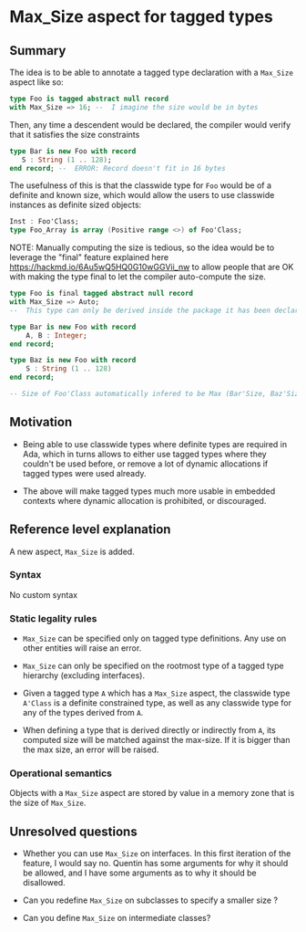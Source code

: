 # Max_Size aspect for tagged types

## Summary

The idea is to be able to annotate a tagged type declaration with a `Max_Size`
aspect like so:

```ada
type Foo is tagged abstract null record 
with Max_Size => 16; --  I imagine the size would be in bytes
```

Then, any time a descendent would be declared, the compiler would verify that
it satisfies the size constraints

```ada
type Bar is new Foo with record
   S : String (1 .. 128);
end record; --  ERROR: Record doesn't fit in 16 bytes
```

The usefulness of this is that the classwide type for `Foo` would be of a
definite and known size, which would allow the users to use classwide instances
as definite sized objects:

```ada
Inst : Foo'Class;
type Foo_Array is array (Positive range <>) of Foo'Class;
```

NOTE: Manually computing the size is tedious, so the idea would be to leverage
the "final" feature explained here https://hackmd.io/6Au5wQ5HQ0G10wGGVii_nw to
allow people that are OK with making the type final to let the compiler
auto-compute the size.

```ada
type Foo is final tagged abstract null record
with Max_Size => Auto;
--  This type can only be derived inside the package it has been declared in.

type Bar is new Foo with record
    A, B : Integer;
end record;

type Baz is new Foo with record
    S : String (1 .. 128)
end record;

-- Size of Foo'Class automatically infered to be Max (Bar'Size, Baz'Size, ...)
```

## Motivation

* Being able to use classwide types where definite types are required in Ada,
  which in turns allows to either use tagged types where they couldn't be used
  before, or remove a lot of dynamic allocations if tagged types were used
  already.

* The above will make tagged types much more usable in embedded contexts where
  dynamic allocation is prohibited, or discouraged.

## Reference level explanation

A new aspect, `Max_Size` is added.

### Syntax

No custom syntax

### Static legality rules

* `Max_Size` can be specified only on tagged type definitions. Any use on other
  entities will raise an error.

* `Max_Size` can only be specified on the rootmost type of a tagged type
  hierarchy (excluding interfaces).

* Given a tagged type `A` which has a `Max_Size` aspect, the classwide type
  `A'Class` is a definite constrained type, as well as any classwide type for
  any of the types derived from `A`.

* When defining a type that is derived directly or indirectly from `A`, its
  computed size will be matched against the max-size. If it is bigger than the
  max size, an error will be raised.

### Operational semantics

Objects with a `Max_Size` aspect are stored by value in a memory zone that is
the size of `Max_Size`.

## Unresolved questions

* Whether you can use `Max_Size` on interfaces. In this first iteration of the
  feature, I would say no. Quentin has some arguments for why it should be
  allowed, and I have some arguments as to why it should be disallowed.

* Can you redefine `Max_Size` on subclasses to specify a smaller size ?

* Can you define `Max_Size` on intermediate classes?

